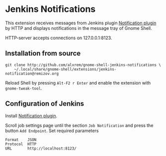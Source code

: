 # Jenkins Notifications

This extension receives messages from Jenkins plugin [Notification plugin](https://wiki.jenkins-ci.org/display/JENKINS/Notification+Plugin) by HTTP and displays notifications in the message tray of Gnome Shell.

HTTP-server accepts connections on 127.0.0.1:8123.

## Installation from source

```
git clone http://github.com/alxrem/gnome-shell-jenkins-notifications \
	~/.local/share/gnome-shell/extensions/jenkins-notification@remizov.org
```

Reload Shell by pressing `Alt-F2 r Enter` and enable the extension with `gnome-tweak-tool`.

## Configuration of Jenkins

Install [Notification plugin](https://wiki.jenkins-ci.org/display/JENKINS/Notification+Plugin).

Scroll job settings page until the section `Job Notification` and press the button `Add Endpoint`. Set required parameters

```
Format    JSON
Protocol  HTTP
URL       http://localhost:8123/
```
